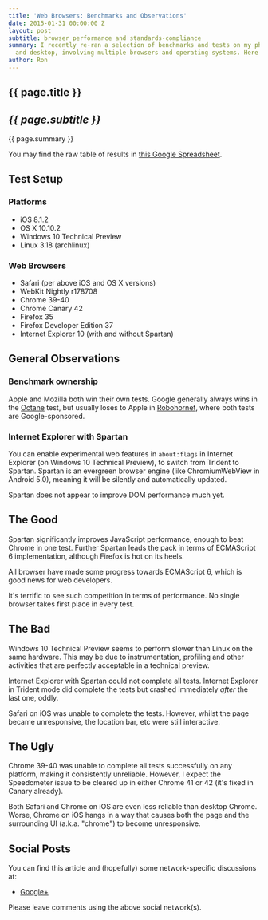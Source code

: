```yaml
---
title: 'Web Browsers: Benchmarks and Observations'
date: 2015-01-31 00:00:00 Z
layout: post
subtitle: browser performance and standards-compliance
summary: I recently re-ran a selection of benchmarks and tests on my phone, laptop
  and desktop, involving multiple browsers and operating systems. Here is what I found.
author: Ron
---
```


## {{ page.title }}

## _{{ page.subtitle }}_

{{ page.summary }}

You may find the raw table of results in [this Google Spreadsheet](https://docs.google.com/spreadsheets/d/1Ed5kV6x3lchzpSYdYOu49IhdUSQdE99fthKBV1RUsb8/edit#gid=939752406).


## Test Setup

### Platforms

- iOS 8.1.2
- OS X 10.10.2
- Windows 10 Technical Preview
- Linux 3.18 (archlinux)

### Web Browsers

- Safari (per above iOS and OS X versions)
- WebKit Nightly r178708
- Chrome 39-40
- Chrome Canary 42
- Firefox 35
- Firefox Developer Edition 37
- Internet Explorer 10 (with and without Spartan)


## General Observations

### Benchmark ownership

Apple and Mozilla both win their own tests. Google generally always wins
in the [Octane](octane-benchmark.googlecode.com/svn/latest/index.html) test,
but usually loses to Apple in [Robohornet](http://www.robohornet.org/),
where both tests are Google-sponsored.

### Internet Explorer with Spartan

You can enable experimental web features in `about:flags` in Internet
Explorer (on Windows 10 Technical Preview), to switch from Trident to
Spartan. Spartan is an evergreen browser engine (like ChromiumWebView in
Android 5.0), meaning it will be silently and automatically updated.

Spartan does not appear to improve DOM performance much yet.

## The Good

Spartan significantly improves JavaScript performance, enough to beat
Chrome in one test. Further Spartan leads the pack in terms of
ECMAScript 6 implementation, although Firefox is hot on its heels.

All browser have made some progress towards ECMAScript 6, which is good
news for web developers.

It's terrific to see such competition in terms of performance. No single
browser takes first place in every test.


## The Bad

Windows 10 Technical Preview seems to perform slower than Linux on the
same hardware. This may be due to instrumentation, profiling and other
activities that are perfectly acceptable in a technical preview.

Internet Explorer with Spartan could not complete all tests. Internet
Explorer in Trident mode did complete the tests but crashed immediately
_after_ the last one, oddly.

Safari on iOS was unable to complete the tests. However, whilst the page
became unresponsive, the location bar, etc were still interactive.


## The Ugly

Chrome 39-40 was unable to complete all tests successfully on any
platform, making it consistently unreliable. However, I expect the
Speedometer issue to be cleared up in either Chrome 41 or 42 (it's
fixed in Canary already).

Both Safari and Chrome on iOS are even less reliable than desktop
Chrome. Worse, Chrome on iOS hangs in a way that causes both the page
and the surrounding UI (a.k.a. "chrome") to become unresponsive.


## Social Posts

You can find this article and (hopefully) some network-specific discussions at:

- [Google+](https://plus.google.com/+RonWaldon/posts/5E8LS2SbSrB)

Please leave comments using the above social network(s).

